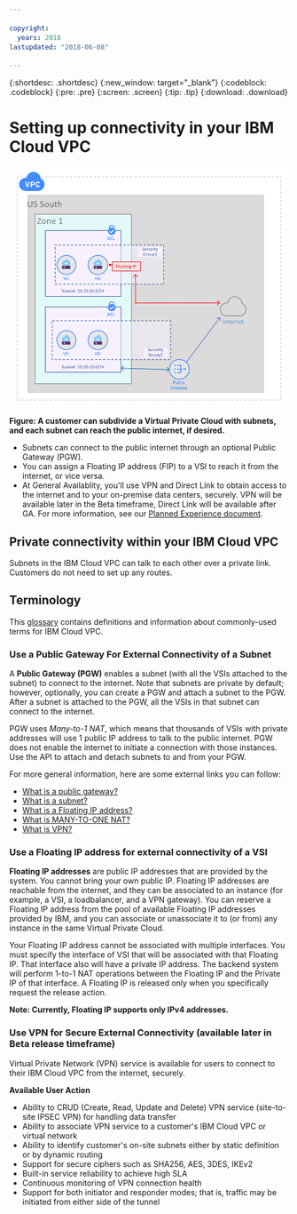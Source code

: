 ```yaml
---

copyright:
  years: 2018
lastupdated: "2018-06-08"

---
```


{:shortdesc: .shortdesc}
{:new_window: target="_blank"}
{:codeblock: .codeblock}
{:pre: .pre}
{:screen: .screen}
{:tip: .tip}
{:download: .download}

# Setting up connectivity in your IBM Cloud VPC

![Beta](/images/vpc-beta.png)

**Figure: A customer can subdivide a Virtual Private Cloud with subnets, and each subnet can reach the public internet, if desired.** 

* Subnets can connect to the public internet through an optional Public Gateway (PGW). 
* You can assign a Floating IP address (FIP) to a VSI to reach it from the internet, or vice versa. 
* At General Availablity, you'll use VPN and Direct Link to obtain access to the internet and to your on-premise data centers, securely. VPN will be available later in the Beta timeframe, Direct Link will be available after GA. For more information, see our [Planned Experience document](planned-experience.html#planned-ibm-virtual-private-cloud-experience).

## Private connectivity within your IBM Cloud VPC
Subnets in the IBM Cloud VPC can talk to each other over a private link. Customers do not need to set up any routes.

## Terminology

This [glossary](vpc-glossary.html) contains definitions and information about commonly-used terms for IBM Cloud VPC.

### Use a Public Gateway For External Connectivity of a Subnet
A **Public Gateway (PGW)** enables a subnet (with all the VSIs attached to the subnet) to connect to the internet. Note that subnets are private by default; however, optionally, you can create a PGW and attach a subnet to the PGW. After a subnet is attached to the PGW, all the VSIs in that subnet can connect to the internet. 

PGW uses _Many-to-1 NAT_, which means that thousands of VSIs with private addresses will use 1 public IP address to talk to the public internet. PGW does not enable the internet to initiate a connection with those instances. Use the API to attach and detach subnets to and from your PGW.

For more general information, here are some external links you can follow:

 * [What is a public gateway?](https://en.wikipedia.org/wiki/Default_gateway)
 * [What is a subnet?](https://en.wikipedia.org/wiki/Subnetwork)
 * [What is a Floating IP address?](https://wiki.lunanode.com/index.php/Floating_IP_addresses)
 * [What is MANY-TO-ONE NAT?](https://en.wikipedia.org/wiki/Network_address_translation)
 * [What is VPN?](https://en.wikipedia.org/wiki/Virtual_private_network)

### Use a Floating IP address for external connectivity of a VSI 
**Floating IP addresses** are public IP addresses that are provided by the system. You cannot bring your own public IP. Floating IP addresses are reachable from  the internet, and they can be associated to an instance (for example, a VSI, a loadbalancer, and a VPN gateway). You can reserve a Floating IP address from the pool of available Floating IP addresses provided by IBM, and you can associate or unassociate it to (or from) any instance in the same Virtual Private Cloud. 

Your Floating IP address cannot be associated with multiple interfaces. You must specify the interface of VSI that will be associated with that Floating IP. That interface also will have a private IP address. The backend system will perform 1-to-1 NAT operations between the Floating IP and the Private IP of that interface. A Floating IP is released only when you specifically request the release action. 

**Note: Currently, Floating IP supports only IPv4 addresses.**

### Use VPN for Secure External Connectivity (available later in Beta release timeframe)
Virtual Private Network (VPN) service is available for users to connect to their IBM Cloud VPC from the internet, securely.

**Available User Action**
  * Ability to CRUD (Create, Read, Update and Delete) VPN service (site-to-site IPSEC VPN) for handling data transfer
  * Ability to associate VPN service to a customer's IBM Cloud VPC or virtual network
  * Ability to identify customer's on-site subnets either by static definition or by dynamic routing
  * Support for secure ciphers such as SHA256, AES, 3DES, IKEv2
  * Built-in service reliability to achieve high SLA
  * Continuous monitoring of VPN connection health
  * Support for both initiator and responder modes; that is, traffic may be initiated from either side of the tunnel
